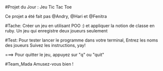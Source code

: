 #Projet du Jour : Jeu Tic Tac Toe

Ce projet a été fait pas @Andry, @Hari et @Fenitra

#Tache:
Créer un jeu en utilisant POO :) et appliquer la notion de classe en ruby.
Un jeu qui enregistre deux joueurs seulement

#Test:
Pour tester lancer le programme dans votre terminal,
Entrez les noms des joueurs
Suivez les instructions, yay!

===> Pour quitter le jeu, appuyez sur "q" ou "quit"

#Team_Mada
Amusez-vous bien !
